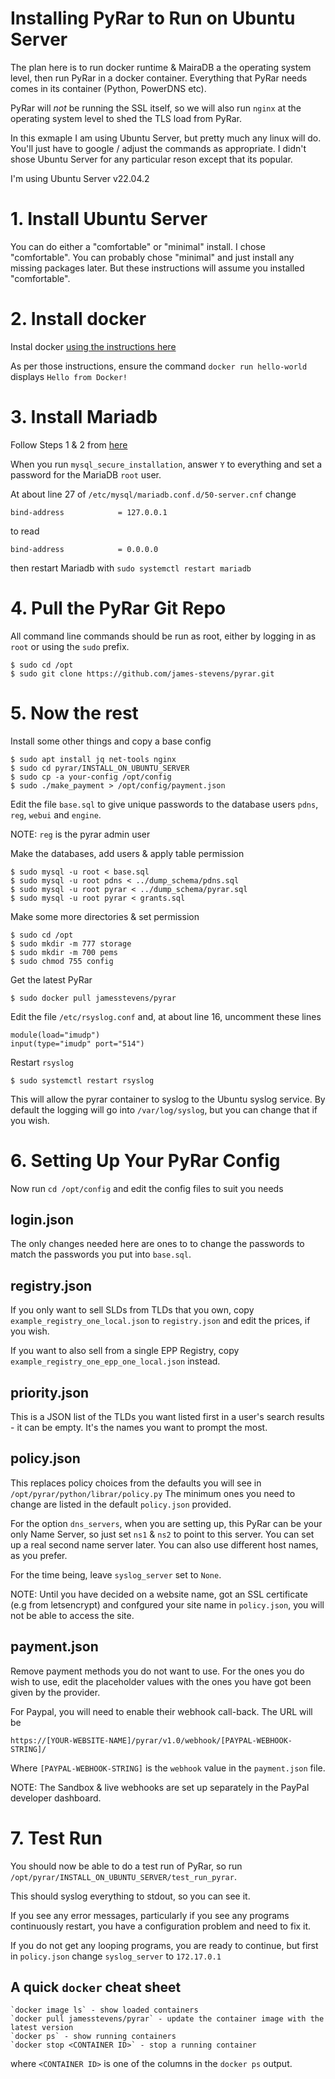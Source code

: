 # Installing PyRar to Run on Ubuntu Server

The plan here is to run docker runtime & MairaDB a the operating system 
level, then run PyRar in a docker container. Everything that PyRar needs comes in its container (Python, PowerDNS etc).

PyRar will *not* be running the SSL itself, so we will also run `nginx` at the operating system level
to shed the TLS load from PyRar.

In this exmaple I am using Ubuntu Server, but pretty much any linux will do. You'll just have to
google / adjust the commands as appropriate. I didn't shose Ubuntu Server for any particular reson
except that its popular.

I'm using Ubuntu Server v22.04.2


# 1. Install Ubuntu Server

You can do either a "comfortable" or "minimal" install. I chose "comfortable". You can probably
chose "minimal" and just install any missing packages later. But these instructions will assume
you installed "comfortable".


# 2. Install docker

Instal docker [using the instructions here](https://docs.docker.com/engine/install/ubuntu/)

As per those instructions, ensure the command `docker run hello-world` displays `Hello from Docker!`



# 3. Install Mariadb

Follow Steps 1 & 2 from [here](https://www.digitalocean.com/community/tutorials/how-to-install-mariadb-on-ubuntu-20-04)

When you run `mysql_secure_installation`, answer `Y` to everything and set a password for the MariaDB `root` user.


At about line 27 of `/etc/mysql/mariadb.conf.d/50-server.cnf` change

	bind-address            = 127.0.0.1

to read

	bind-address            = 0.0.0.0

then restart Mariadb with `sudo systemctl restart mariadb`



# 4. Pull the PyRar Git Repo

All command line commands should be run as root, either by logging in as `root` or using the `sudo` prefix.

	$ sudo cd /opt
	$ sudo git clone https://github.com/james-stevens/pyrar.git


# 5. Now the rest

Install some other things and copy a base config

	$ sudo apt install jq net-tools nginx
	$ sudo cd pyrar/INSTALL_ON_UBUNTU_SERVER
	$ sudo cp -a your-config /opt/config
	$ sudo ./make_payment > /opt/config/payment.json

Edit the file `base.sql` to give unique passwords to the database users `pdns`, `reg`, `webui` and `engine`.

NOTE: `reg` is the pyrar admin user

Make the databases, add users & apply table permission

	$ sudo mysql -u root < base.sql
	$ sudo mysql -u root pdns < ../dump_schema/pdns.sql
	$ sudo mysql -u root pyrar < ../dump_schema/pyrar.sql
	$ sudo mysql -u root pyrar < grants.sql

Make some more directories & set permission

	$ sudo cd /opt
	$ sudo mkdir -m 777 storage
	$ sudo mkdir -m 700 pems
	$ sudo chmod 755 config

Get the latest PyRar

	$ sudo docker pull jamesstevens/pyrar

Edit the file `/etc/rsyslog.conf` and, at about line 16, uncomment these lines

	module(load="imudp")
	input(type="imudp" port="514")

Restart `rsyslog`

	$ sudo systemctl restart rsyslog

This will allow the pyrar container to syslog to the Ubuntu syslog service. By default the logging
will go into `/var/log/syslog`, but you can change that if you wish.


# 6. Setting Up Your PyRar Config

Now run `cd /opt/config` and edit the config files to suit you needs

## login.json

The only changes needed here are ones to to change the passwords to match the passwords you put into `base.sql`.

## registry.json

If you only want to sell SLDs from TLDs that you own, copy `example_registry_one_local.json` to `registry.json`
and edit the prices, if you wish.

If you want to also sell from a single EPP Registry, copy `example_registry_one_epp_one_local.json` instead.

## priority.json

This is a JSON list of the TLDs you want listed first in a user's search results - it can be empty.
It's the names you want to prompt the most.

## policy.json

This replaces policy choices from the defaults you will see in `/opt/pyrar/python/librar/policy.py`
The minimum ones you need to change are listed in the default `policy.json` provided.

For the option `dns_servers`, when you are setting up, this PyRar can be your only Name Server, so just set `ns1` & `ns2` to point to this server.
You can set up a real second name server later. You can also use different host names, as you prefer.

For the time being, leave `syslog_server` set to `None`.

NOTE: Until you have decided on a website name, got an SSL certificate (e.g from letsencrypt) and 
confgured your site name in `policy.json`, you will not be able to access the site.

## payment.json

Remove payment methods you do not want to use. For the ones you do wish to use, edit the placeholder values with the ones
you have got been given by the provider.

For Paypal, you will need to enable their webhook call-back. The URL will be

	https://[YOUR-WEBSITE-NAME]/pyrar/v1.0/webhook/[PAYPAL-WEBHOOK-STRING]/

Where `[PAYPAL-WEBHOOK-STRING]` is the `webhook` value in the `payment.json` file. 

NOTE: The Sandbox & live webhooks are set up separately in the PayPal developer dashboard.


# 7. Test Run

You should now be able to do a test run of PyRar, so run `/opt/pyrar/INSTALL_ON_UBUNTU_SERVER/test_run_pyrar`.

This should syslog everything to stdout, so you can see it.

If you see any error messages, particularly if you see any programs continuously restart, you have a configuration
problem and need to fix it.

If you do not get any looping programs, you are ready to continue, but first in `policy.json` change
`syslog_server` to `172.17.0.1`

## A quick `docker` cheat sheet

	`docker image ls` - show loaded containers
	`docker pull jamesstevens/pyrar` - update the container image with the latest version
	`docker ps` - show running containers
	`docker stop <CONTAINER ID>` - stop a running container

where `<CONTAINER ID>` is one of the columns in the `docker ps` output.

